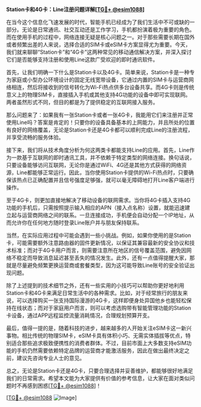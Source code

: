 **Station卡和4G卡：Line注册问题详解[[TG💪+ @esim1088](https://t.me/s/esim1088)]**

在当今这个信息化飞速发展的时代，智能手机已经成为了我们生活中不可或缺的一部分。无论是日常通讯、社交互动还是工作学习，手机都扮演着极为重要的角色。而在使用手机的过程中，网络连接无疑是核心问题之一。对于那些需要长期在国外或者频繁出差的人来说，选择合适的SIM卡或eSIM卡方案显得尤为重要。今天，我们就来聊聊“Station卡”和“4G卡”这两种常见的移动通信解决方案，并深入探讨它们是否能够支持注册和使用Line这款广受欢迎的即时通讯软件。

首先，让我们明确一下什么是Station卡以及4G卡。简单来说，Station卡是一种专为家庭或小型办公环境设计的固定无线宽带设备，它通过内置的SIM卡与运营商网络相连，然后将接收到的信号转化为Wi-Fi热点供多台设备共享。而4G卡则是传统意义上的物理SIM卡，直接插入手机或其他支持4G功能的设备中即可实现联网。两者虽然形式不同，但目的都是为了提供稳定的互联网接入服务。

那么问题来了：如果我有一张Station卡或者一张4G卡，我能用它们来注册并正常使用Line吗？答案是肯定的！只要你的设备具备基本的上网能力，并且所处的位置有良好的网络覆盖，无论是Station卡还是4G卡都可以顺利完成Line的注册流程，并享受流畅的服务体验。

接下来，我们将从技术角度分析为何这两类卡都能支持Line的应用。首先，Line作为一款基于互联网的即时通讯工具，并不依赖于特定类型的网络连接。换句话说，只要设备能够访问互联网，无论你是通过WiFi、4G还是其他方式获得的网络资源，Line都能够正常运行。因此，当你使用Station卡提供的Wi-Fi热点时，只要确保该热点已正确配置并且信号强度足够强，就可以毫无障碍地打开Line客户端进行操作。

至于4G卡，则更加直接地解决了移动设备的联网需求。当你将4G卡插入支持4G功能的手机后，只需按照提示输入相应的APN（接入点名称）设置，就能迅速建立起与运营商网络之间的联系。一旦连接成功，手机便会自动分配一个IP地址，从而允许你在任何地方随时登录Line账户并与朋友保持联系。

当然，在实际应用过程中可能会遇到一些小挑战。例如，如果你使用的是Station卡，可能需要额外注意路由器的固件更新情况，以保证其兼容最新的安全协议和技术标准；而对于4G卡用户而言，则需要注意所在地区的信号覆盖范围，避免因网络不稳定而导致消息延迟甚至丢失的情况发生。此外，还有一点值得提醒大家，那就是尽量避免频繁更换运营商或套餐类型，因为这可能导致Line账号的安全验证出现问题。

除了上述提到的技术细节之外，还有一些实用的小技巧可以帮助你更好地利用Station卡和4G卡来满足日常生活中的各种需求。比如，对于经常旅行的朋友来说，可以选择购买一张支持国际漫游的4G卡，这样即便身处异国他乡也能轻松保持在线状态；而对于家庭用户而言，则可以考虑选购带有智能管理功能的Station卡设备，通过APP远程监控流量消耗情况，合理规划预算开支。

最后，值得一提的是，随着科技的进步，越来越多的人开始关注eSIM卡这一新兴事物。相比传统的物理SIM卡，eSIM卡具有体积小巧、无需实体插拔等优点，特别适合那些追求极致便携性的消费者群体。不过，目前市面上大多数支持eSIM功能的手机仍然需要依赖特定品牌的运营商才能激活服务，因此在做出最终决定之前，建议先咨询专业人士的意见。

总之，无论是Station卡还是4G卡，只要合理选择并妥善维护，都能够很好地满足我们的日常需求。希望本文能为大家提供有价值的参考信息，让大家在面对类似问题时不再感到困惑[[TG💪+ @esim1088](https://t.me/s/esim1088)]！

[[TG💪+ @esim1088](https://t.me/s/esim1088) ![Image](https://i.postimg.cc/4NQfJmqS/Snipaste-2025-05-13-00-14-12.png)]